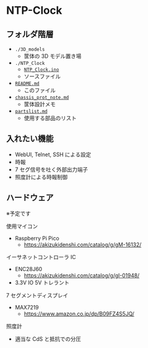 # NTP-Clock
## フォルダ階層

- `./3D_models`
  - 筐体の 3D モデル置き場
- `./NTP_Clock`
  - [`NTP_Clock.ino`](./NTP_Clock/NTP_Clock.ino)
  - ソースファイル
- [`README.md`](./README.md)
  - このファイル
- [`chassis_prot_note.md`](./chassis_prot_note.md)
  - 筐体設計メモ
- [`partslist.md`](./partslist.md)
  - 使用する部品のリスト

## 入れたい機能

- WebUI, Telnet, SSH による設定
- 時報
- 7 セグ信号を吐く外部出力端子
- 照度計による時報制御

## ハードウェア

※予定です

使用マイコン

- Raspberry Pi Pico
  - <https://akizukidenshi.com/catalog/g/gM-16132/>

イーサネットコントローラ IC

- ENC28J60
  - <https://akizukidenshi.com/catalog/g/gI-01948/>
- 3.3V IO 5V トレラント

7 セグメントディスプレイ

- MAX7219
  - <https://www.amazon.co.jp/dp/B09FZ4S5JQ/>

照度計

- 適当な CdS と抵抗での分圧
